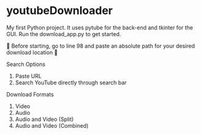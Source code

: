# youtubeDownloader
My first Python project. It uses pytube for the back-end and tkinter for the GUI. Run the download_app.py to get started.

:triangular_flag_on_post: Before starting, go to line 98 and paste an absolute path for your desired download location :triangular_flag_on_post:

Search Options
1. Paste URL
2. Search YouTube directly through search bar

Download Formats
1. Video
2. Audio
3. Audio and Video (Split)
4. Audio and Video (Combined)
